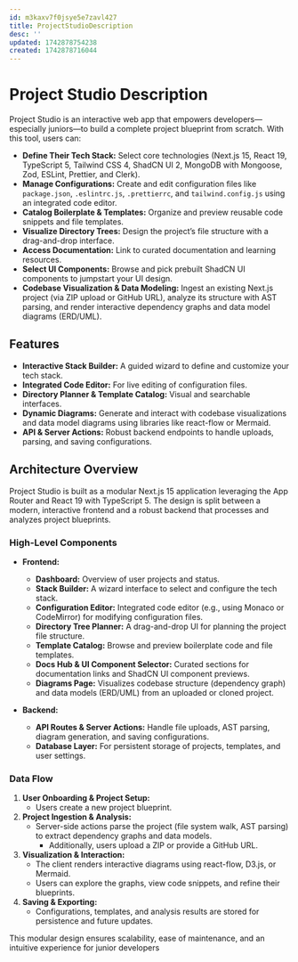 ```yaml
---
id: m3kaxv7f0jsye5e7zavl427
title: ProjectStudioDescription
desc: ''
updated: 1742878754238
created: 1742878716044
---
```

# Project Studio Description

Project Studio is an interactive web app that empowers developers—especially juniors—to build a complete project blueprint from scratch. With this tool, users can:

- **Define Their Tech Stack:** Select core technologies (Next.js 15, React 19, TypeScript 5, Tailwind CSS 4, ShadCN UI 2, MongoDB with Mongoose, Zod, ESLint, Prettier, and Clerk).
- **Manage Configurations:** Create and edit configuration files like `package.json`, `.eslintrc.js`, `.prettierrc`, and `tailwind.config.js` using an integrated code editor.
- **Catalog Boilerplate & Templates:** Organize and preview reusable code snippets and file templates.
- **Visualize Directory Trees:** Design the project’s file structure with a drag-and-drop interface.
- **Access Documentation:** Link to curated documentation and learning resources.
- **Select UI Components:** Browse and pick prebuilt ShadCN UI components to jumpstart your UI design.
- **Codebase Visualization & Data Modeling:** Ingest an existing Next.js project (via ZIP upload or GitHub URL), analyze its structure with AST parsing, and render interactive dependency graphs and data model diagrams (ERD/UML).

## Features

- **Interactive Stack Builder:** A guided wizard to define and customize your tech stack.
- **Integrated Code Editor:** For live editing of configuration files.
- **Directory Planner & Template Catalog:** Visual and searchable interfaces.
- **Dynamic Diagrams:** Generate and interact with codebase visualizations and data model diagrams using libraries like react-flow or Mermaid.
- **API & Server Actions:** Robust backend endpoints to handle uploads, parsing, and saving configurations.

## Architecture Overview

Project Studio is built as a modular Next.js 15 application leveraging the App Router and React 19 with TypeScript 5. The design is split between a modern, interactive frontend and a robust backend that processes and analyzes project blueprints.

### High-Level Components

- **Frontend:**
  - **Dashboard:** Overview of user projects and status.
  - **Stack Builder:** A wizard interface to select and configure the tech stack.
  - **Configuration Editor:** Integrated code editor (e.g., using Monaco or CodeMirror) for modifying configuration files.
  - **Directory Tree Planner:** A drag-and-drop UI for planning the project file structure.
  - **Template Catalog:** Browse and preview boilerplate code and file templates.
  - **Docs Hub & UI Component Selector:** Curated sections for documentation links and ShadCN UI component previews.
  - **Diagrams Page:** Visualizes codebase structure (dependency graph) and data models (ERD/UML) from an uploaded or cloned project.

- **Backend:**
  - **API Routes & Server Actions:** Handle file uploads, AST parsing, diagram generation, and saving configurations.
  - **Database Layer:** For persistent storage of projects, templates, and user settings.

### Data Flow

1. **User Onboarding & Project Setup:**  
   - Users create a new project blueprint.
2. **Project Ingestion & Analysis:**  
   - Server-side actions parse the project (file system walk, AST parsing) to extract dependency graphs and data models.
     - Additionally, users upload a ZIP or provide a GitHub URL.
3. **Visualization & Interaction:**  
   - The client renders interactive diagrams using react-flow, D3.js, or Mermaid.
   - Users can explore the graphs, view code snippets, and refine their blueprints.
4. **Saving & Exporting:**  
   - Configurations, templates, and analysis results are stored for persistence and future updates.

This modular design ensures scalability, ease of maintenance, and an intuitive experience for junior developers